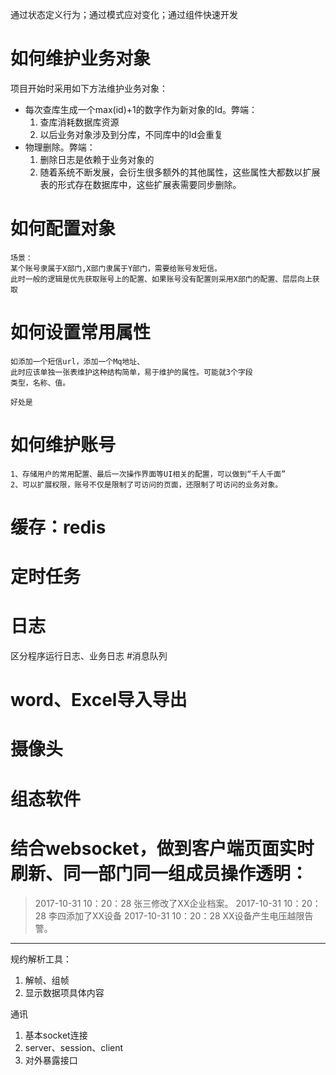 通过状态定义行为；通过模式应对变化；通过组件快速开发

# 如何维护业务对象

项目开始时采用如下方法维护业务对象：
* 每次查库生成一个max(id)+1的数字作为新对象的Id。弊端：   
    1. 查库消耗数据库资源
    2. 以后业务对象涉及到分库，不同库中的Id会重复
* 物理删除。弊端： 
    1. 删除日志是依赖于业务对象的
    2. 随着系统不断发展，会衍生很多额外的其他属性，这些属性大都数以扩展表的形式存在数据库中，这些扩展表需要同步删除。

# 如何配置对象
    场景：
    某个账号隶属于X部门,X部门隶属于Y部门，需要给账号发短信。
    此时一般的逻辑是优先获取账号上的配置、如果账号没有配置则采用X部门的配置、层层向上获取

# 如何设置常用属性                                                                                                                                                    
    如添加一个短信url，添加一个Mq地址、
    此时应该单独一张表维护这种结构简单，易于维护的属性。可能就3个字段
    类型，名称、值。

    好处是


# 如何维护账号

    1、存储用户的常用配置、最后一次操作界面等UI相关的配置，可以做到“千人千面”
    2、可以扩展权限，账号不仅是限制了可访问的页面，还限制了可访问的业务对象。

# 缓存：redis
# 定时任务
# 日志

  区分程序运行日志、业务日志
#消息队列
# word、Excel导入导出

# 摄像头
# 组态软件
# 结合websocket，做到客户端页面实时刷新、同一部门同一组成员操作透明：
> 2017-10-31 10：20：28 张三修改了XX企业档案。
> 2017-10-31 10：20：28 李四添加了XX设备
> 2017-10-31 10：20：28 XX设备产生电压越限告警。



***
规约解析工具：
1. 解帧、组帧
2. 显示数据项具体内容

通讯
1. 基本socket连接
2. server、session、client
3. 对外暴露接口